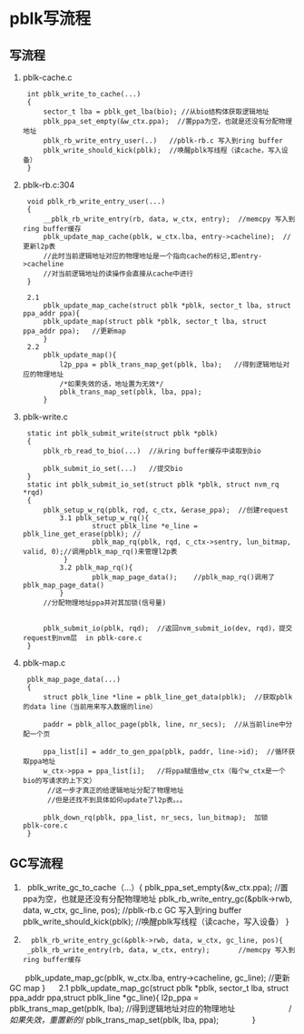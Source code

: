 # pblk写流程
## 写流程

1. pblk-cache.c

        int pblk_write_to_cache(...)
        {
            sector_t lba = pblk_get_lba(bio); //从bio结构体获取逻辑地址
            pblk_ppa_set_empty(&w_ctx.ppa);  //置ppa为空，也就是还没有分配物理地址
            pblk_rb_write_entry_user(..)   //pblk-rb.c 写入到ring buffer
            pblk_write_should_kick(pblk);  //唤醒pblk写线程（读cache，写入设备）
        }

2. pblk-rb.c:304

        void pblk_rb_write_entry_user(...)
        {
            __pblk_rb_write_entry(rb, data, w_ctx, entry);  //memcpy 写入到ring buffer缓存
            pblk_update_map_cache(pblk, w_ctx.lba, entry->cacheline);  //更新l2p表
            //此时当前逻辑地址对应的物理地址是一个指向cache的标记,即entry->cacheline
            //对当前逻辑地址的读操作会直接从cache中进行
        }
                
        2.1
            pblk_update_map_cache(struct pblk *pblk, sector_t lba, struct ppa_addr ppa){
            pblk_update_map(struct pblk *pblk, sector_t lba, struct ppa_addr ppa);   //更新map
            }
        2.2
            pblk_update_map(){
                l2p_ppa = pblk_trans_map_get(pblk, lba);   //得到逻辑地址对应的物理地址
                /*如果失效的话，地址置为无效*/
                pblk_trans_map_set(pblk, lba, ppa);
            }
3. pblk-write.c

        static int pblk_submit_write(struct pblk *pblk)
        {
            pblk_rb_read_to_bio(...)  //从ring buffer缓存中读取到bio

            pblk_submit_io_set(...)   //提交bio
        }
        static int pblk_submit_io_set(struct pblk *pblk, struct nvm_rq *rqd)
        {
            pblk_setup_w_rq(pblk, rqd, c_ctx, &erase_ppa);  //创建request
                3.1 pblk_setup_w_rq(){
                        struct pblk_line *e_line = pblk_line_get_erase(pblk); //
                        pblk_map_rq(pblk, rqd, c_ctx->sentry, lun_bitmap, valid, 0);//调用pblk_map_rq()来管理l2p表
                 }
                3.2 pblk_map_rq(){
                        pblk_map_page_data();    //pblk_map_rq()调用了pblk_map_page_data()
                }
            //分配物理地址ppa并对其加锁(信号量)
            
            
            pblk_submit_io(pblk, rqd);  //返回nvm_submit_io(dev, rqd)，提交request到nvm层  in pblk-core.c
        }
  

4. pblk-map.c

        pblk_map_page_data(...)
        {
            struct pblk_line *line = pblk_line_get_data(pblk);  //获取pblk的data line（当前用来写入数据的line）

            paddr = pblk_alloc_page(pblk, line, nr_secs);  //从当前line中分配一个页

            ppa_list[i] = addr_to_gen_ppa(pblk, paddr, line->id);  //循环获取ppa地址
            w_ctx->ppa = ppa_list[i];   //将ppa赋值给w_ctx（每个w_ctx是一个bio的写请求的上下文）
             //这一步才真正的给逻辑地址分配了物理地址
             //但是还找不到具体如何update了l2p表。。。

            pblk_down_rq(pblk, ppa_list, nr_secs, lun_bitmap);  加锁  pblk-core.c
        }

## GC写流程

1.       pblk_write_gc_to_cache（...）{
                 pblk_ppa_set_empty(&w_ctx.ppa);  //置ppa为空，也就是还没有分配物理地址
                 pblk_rb_write_entry_gc(&pblk->rwb, data, w_ctx, gc_line, pos);    //pblk-rb.c GC 写入到ring buffer
                 pblk_write_should_kick(pblk);  //唤醒pblk写线程（读cache，写入设备）
         }
2.       pblk_rb_write_entry_gc(&pblk->rwb, data, w_ctx, gc_line, pos){
        _pblk_rb_write_entry(rb, data, w_ctx, entry);       //memcpy 写入到ring buffer缓存
        pblk_update_map_gc(pblk, w_ctx.lba, entry->cacheline, gc_line); //更新GC map
         }
         2.1         pblk_update_map_gc(struct pblk *pblk, sector_t lba, struct ppa_addr ppa,struct pblk_line *gc_line){
                        l2p_ppa = pblk_trans_map_get(pblk, lba);   //得到逻辑地址对应的物理地址
                        /*如果失效，重置新的*/
                        pblk_trans_map_set(pblk, lba, ppa);
               }
      
            
                
